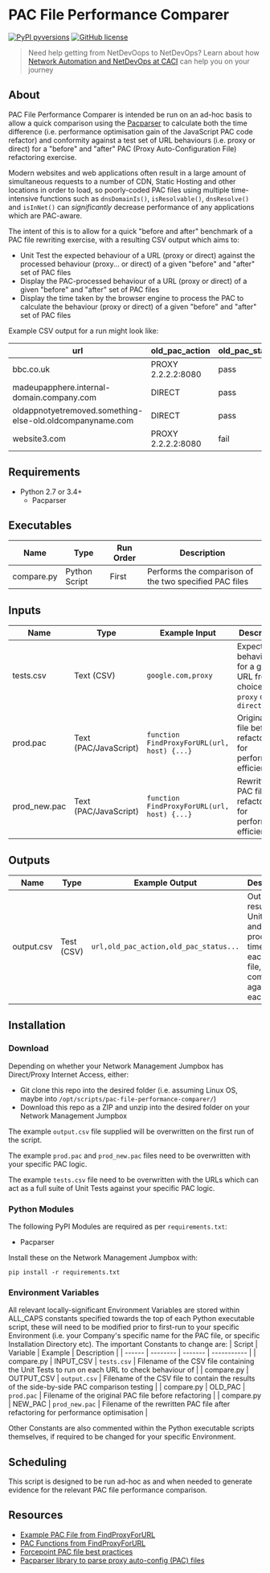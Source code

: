 # PAC File Performance Comparer
[![PyPI pyversions](https://img.shields.io/pypi/pyversions/ansicolortags.svg)](https://pypi.python.org/pypi/ansicolortags/) [![GitHub license](https://img.shields.io/badge/license-MIT-green.svg)](https://github.com/CACI-NS/pac-file-performance-comparer/blob/main/LICENSE)

> Need help getting from NetDevOops to NetDevOps? Learn about how [Network Automation and NetDevOps at CACI](https://info.caci.co.uk/network-automation-devops-caci) can help you on your journey

## About
PAC File Performance Comparer is intended be run on an ad-hoc basis to allow a quick comparison using the [Pacparser](https://pacparser.manugarg.com) to calculate both the time difference (i.e. performance optimisation gain of the JavaScript PAC code refactor) and conformity against a test set of URL behaviours (i.e. proxy or direct) for a "before" and "after" PAC (Proxy Auto-Configuration File) refactoring exercise.

Modern websites and web applications often result in a large amount of simultaneous requests to a number of CDN, Static Hosting and other locations in order to load, so poorly-coded PAC files using multiple time-intensive functions such as `dnsDomainIs()`, `isResolvable()`, `dnsResolve()` and `isInNet()` can _significantly_ decrease performance of any applications which are PAC-aware.

The intent of this is to allow for a quick "before and after" benchmark of a PAC file rewriting exercise, with a resulting CSV output which aims to:
- Unit Test the expected behaviour of a URL (proxy or direct) against the processed behaviour (proxy... or direct) of a given "before" and "after" set of PAC files
- Display the PAC-processed behaviour of a URL (proxy or direct) of a given "before" and "after" set of PAC files
- Display the time taken by the browser engine to process the PAC to calculate the behaviour (proxy or direct) of a given "before" and "after" set of PAC files

Example CSV output for a run might look like:

| url | old_pac_action | old_pac_status | old_pac_timer_milliseconds | new_pac_action | new_pac_status | new_pac_timer_milliseconds |
| --- | -------------- | -------------- | -------------------------- | -------------- | -------------- | -------------------------- |
| bbc.co.uk | PROXY 2.2.2.2:8080 | pass | 1 | PROXY 2.2.2.2:8080 | pass | 1 |
| madeupapphere.internal-domain.company.com | DIRECT | pass | 1 | DIRECT | pass | 0 |
| oldappnotyetremoved.something-else-old.oldcompanyname.com | DIRECT | pass | 0 | DIRECT | pass | 0 |
| website3.com | PROXY 2.2.2.2:8080 | fail | 0 | DIRECT | pass | 0 |

## Requirements
- Python 2.7 or 3.4+
   - Pacparser

## Executables
| Name | Type | Run Order | Description |
| ---- | ---- | --------- | ----------- |
| compare.py | Python Script | First | Performs the comparison of the two specified PAC files |

## Inputs
| Name | Type | Example Input | Description |
| ---- | ---- | -------------- | ----------- |
| tests.csv | Text (CSV) | `google.com,proxy` | Expected behaviour for a given URL from a choice of `proxy` or `direct` |
| prod.pac | Text (PAC/JavaScript) | `function FindProxyForURL(url, host) {...}` | Original PAC file before refactoring for performance efficiency |
| prod_new.pac | Text (PAC/JavaScript) | `function FindProxyForURL(url, host) {...}` | Rewritten PAC file after refactoring for performance efficiency |


## Outputs
| Name | Type | Example Output | Description |
| ---- | ---- | -------------- | ----------- |
| output.csv | Test (CSV) | `url,old_pac_action,old_pac_status...` | Output result of Unit Tests and PAC processing time for each PAC file, compared against each other |

## Installation
### Download
Depending on whether your Network Management Jumpbox has Direct/Proxy Internet Access, either:
- Git clone this repo into the desired folder (i.e. assuming Linux OS, maybe into `/opt/scripts/pac-file-performance-comparer/`)
- Download this repo as a ZIP and unzip into the desired folder on your Network Management Jumpbox

The example `output.csv` file supplied will be overwritten on the first run of the script.

The example `prod.pac` and `prod_new.pac` files need to be overwritten with your specific PAC logic.

The example `tests.csv` file need to be overwritten with the URLs which can act as a full suite of Unit Tests against your specific PAC logic.

### Python Modules
The following PyPI Modules are required as per `requirements.txt`:
- Pacparser

Install these on the Network Management Jumpbox with:

`pip install -r requirements.txt`

### Environment Variables
All relevant locally-significant Environment Variables are stored within ALL_CAPS constants specified towards the top of each Python executable script, these will need to be modified prior to first-run to your specific Environment (i.e. your Company's specific name for the PAC file, or specific Installation Directory etc). The important Constants to change are:
| Script | Variable | Example | Description |
| ------ | -------- | ------- | ----------- |
| compare.py | INPUT_CSV | `tests.csv` | Filename of the CSV file containing the Unit Tests to run on each URL to check behaviour of |
| compare.py | OUTPUT_CSV | `output.csv` | Filename of the CSV file to contain the results of the side-by-side PAC comparison testing |
| compare.py | OLD_PAC | `prod.pac` | Filename of the original PAC file before refactoring |
| compare.py | NEW_PAC | `prod_new.pac` | Filename of the rewritten PAC file after refactoring for performance optimisation |

Other Constants are also commented within the Python executable scripts themselves, if required to be changed for your specific Environment.

## Scheduling
This script is designed to be run ad-hoc as and when needed to generate evidence for the relevant PAC file performance comparison.

## Resources
* [Example PAC File from FindProxyForURL](https://findproxyforurl.com/example-pac-file/)
* [PAC Functions from FindProxyForURL](https://findproxyforurl.com/pac-functions/)
* [Forcepoint PAC file best practices](https://www.websense.com/content/support/library/web/v76/pac_file_best_practices/PAC_best_pract.aspx)
* [Pacparser library to parse proxy auto-config (PAC) files](https://pacparser.manugarg.com)